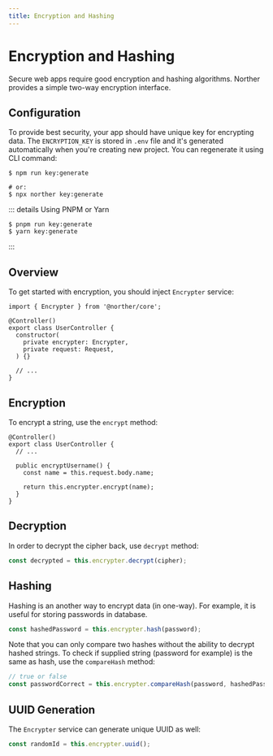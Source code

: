 ```yaml
---
title: Encryption and Hashing
---
```


# Encryption and Hashing

Secure web apps require good encryption and hashing algorithms. Norther provides a simple two-way encryption interface.

## Configuration

To provide best security, your app should have unique key for encrypting data. The `ENCRYPTION_KEY` is stored in `.env` file and it's generated automatically when you're creating new project. You can regenerate it using CLI command:

```shell
$ npm run key:generate

# or:
$ npx norther key:generate
```

::: details Using PNPM or Yarn
```shell
$ pnpm run key:generate
$ yarn key:generate
```
:::

## Overview

To get started with encryption, you should inject `Encrypter` service:

```ts{6}
import { Encrypter } from '@norther/core';

@Controller()
export class UserController {
  constructor(
    private encrypter: Encrypter,
    private request: Request,
  ) {}

  // ...
}
```

## Encryption

To encrypt a string, use the `encrypt` method:

```ts{8}
@Controller()
export class UserController {
  // ...

  public encryptUsername() {
    const name = this.request.body.name;

    return this.encrypter.encrypt(name);
  }
}
```

## Decryption

In order to decrypt the cipher back, use `decrypt` method:

```ts
const decrypted = this.encrypter.decrypt(cipher);
```

## Hashing

Hashing is an another way to encrypt data (in one-way). For example, it is useful for storing passwords in database.

```ts
const hashedPassword = this.encrypter.hash(password);
```

Note that you can only compare two hashes without the ability to decrypt hashed strings. To check if supplied string (password for example) is the same as hash, use the `compareHash` method:

```ts
// true or false
const passwordCorrect = this.encrypter.compareHash(password, hashedPassword);
```

## UUID Generation

The `Encrypter` service can generate unique UUID as well:

```ts
const randomId = this.encrypter.uuid();
```
